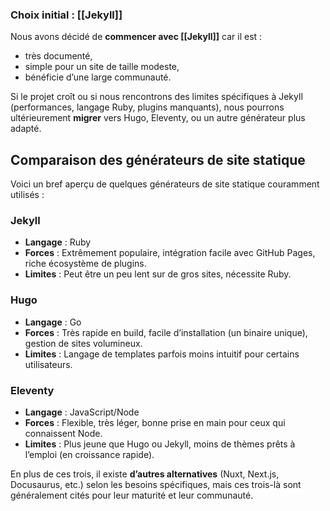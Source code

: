 ### Choix initial : [[Jekyll]]

Nous avons décidé de **commencer avec [[Jekyll]]** car il est :

- très documenté,
- simple pour un site de taille modeste,
- bénéficie d’une large communauté.
    
Si le projet croît ou si nous rencontrons des limites spécifiques à Jekyll (performances, langage Ruby, plugins manquants), nous pourrons ultérieurement **migrer** vers Hugo, Eleventy, ou un autre générateur plus adapté.
## Comparaison des générateurs de site statique

Voici un bref aperçu de quelques générateurs de site statique couramment utilisés :
### Jekyll

- **Langage** : Ruby    
- **Forces** : Extrêmement populaire, intégration facile avec GitHub Pages, riche écosystème de plugins.    
- **Limites** : Peut être un peu lent sur de gros sites, nécessite Ruby.
    
### Hugo

- **Langage** : Go    
- **Forces** : Très rapide en build, facile d’installation (un binaire unique), gestion de sites volumineux.    
- **Limites** : Langage de templates parfois moins intuitif pour certains utilisateurs.
    
### Eleventy

- **Langage** : JavaScript/Node    
- **Forces** : Flexible, très léger, bonne prise en main pour ceux qui connaissent Node.    
- **Limites** : Plus jeune que Hugo ou Jekyll, moins de thèmes prêts à l’emploi (en croissance rapide).
    
En plus de ces trois, il existe **d’autres alternatives** (Nuxt, Next.js, Docusaurus, etc.) selon les besoins spécifiques, mais ces trois-là sont généralement cités pour leur maturité et leur communauté.